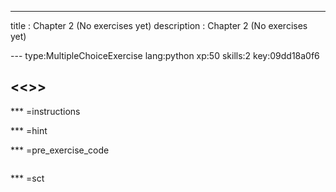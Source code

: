 ---
title       : Chapter 2 (No exercises yet)
description : Chapter 2 (No exercises yet)

--- type:MultipleChoiceExercise lang:python xp:50 skills:2 key:09dd18a0f6
## <<<New Exercise>>>


*** =instructions

*** =hint

*** =pre_exercise_code
```{python}

```

*** =sct
```{python}

```
